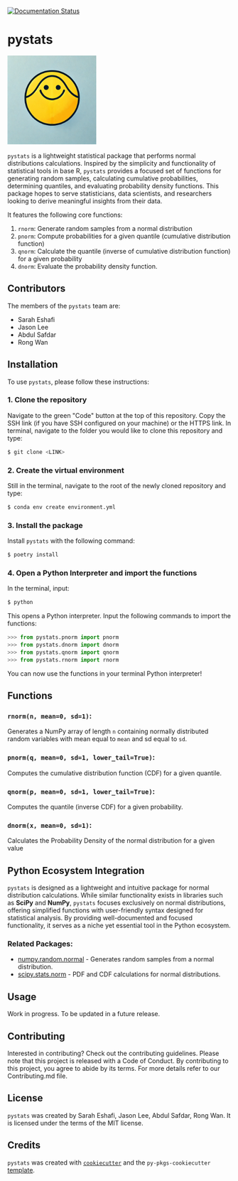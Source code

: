 [![Documentation Status](https://readthedocs.org/projects/pystats-norm/badge/?version=latest)](https://pystats-norm.readthedocs.io/en/latest/?badge=latest)

# pystats

<a href="https://github.com/UBC-MDS/Group24-pystats">
  <img src="https://github.com/UBC-MDS/Group24-pystats/blob/main/assets/pystat_logo.png" alt="App Platform" width="200">
</a>

`pystats` is a lightweight statistical package that performs normal distributions calculations. Inspired by the simplicity and functionality of statistical tools in base R, `pystats` provides a focused set of functions for generating random samples, calculating cumulative probabilities, determining quantiles, and evaluating probability density functions. This package hopes to serve statisticians, data scientists, and researchers looking to derive meaningful insights from their data.

It features the following core functions:
1. `rnorm`: Generate random samples from a normal distribution
2. `pnorm`: Compute probabilities for a given quantile (cumulative distribution function)
3. `qnorm`: Calculate the quantile (inverse of cumulative distribution function) for a given probability
4. `dnorm`: Evaluate the probability density function.

## Contributors
The members of the `pystats` team are:
- Sarah Eshafi
- Jason Lee
- Abdul Safdar
- Rong Wan

## Installation

To use `pystats`, please follow these instructions:

### 1. Clone the repository

Navigate to the green "Code" button at the top of this repository. Copy the SSH link (if you have SSH configured on your machine) or the HTTPS link. In terminal, navigate to the folder you would like to clone this repository and type:
```bash
$ git clone <LINK>
```

### 2. Create the virtual environment

Still in the terminal, navigate to the root of the newly cloned repository and type:

```bash
$ conda env create environment.yml
```

### 3. Install the package

Install `pystats` with the following command:

```bash
$ poetry install
```

### 4. Open a Python Interpreter and import the functions

In the terminal, input:

```bash
$ python
```

This opens a Python interpreter. Input the following commands to import the functions:

```python
>>> from pystats.pnorm import pnorm
>>> from pystats.dnorm import dnorm
>>> from pystats.qnorm import qnorm
>>> from pystats.rnorm import rnorm
```

You can now use the functions in your terminal Python interpreter!

## Functions

### `rnorm(n, mean=0, sd=1)`:  
Generates a NumPy array of length `n` containing normally distributed random variables with mean equal to  `mean` and sd equal to `sd`.

### `pnorm(q, mean=0, sd=1, lower_tail=True)`:  
Computes the cumulative distribution function (CDF) for a given quantile.

### `qnorm(p, mean=0, sd=1, lower_tail=True)`:  
Computes the quantile (inverse CDF) for a given probability.

### `dnorm(x, mean=0, sd=1)`:  
Calculates the Probability Density of the normal distribution for a given value

## Python Ecosystem Integration
`pystats` is designed as a lightweight and intuitive package for normal distribution calculations. While similar functionality exists in libraries such as **SciPy** and **NumPy**, `pystats` focuses exclusively on normal distributions, offering simplified functions with user-friendly syntax designed for statistical analysis. By providing well-documented and focused functionality, it serves as a niche yet essential tool in the Python ecosystem.

### Related Packages:
- [numpy.random.normal](https://numpy.org/doc/2.1/reference/random/generated/numpy.random.normal.html) - Generates random samples from a normal distribution.
- [scipy.stats.norm](https://docs.scipy.org/doc/scipy/reference/generated/scipy.stats.norm.html) - PDF and CDF calculations for normal distributions.

## Usage
Work in progress. To be updated in a future release.

## Contributing

Interested in contributing? Check out the contributing guidelines. Please note that this project is released with a Code of Conduct. By contributing to this project, you agree to abide by its terms. For more details refer to our Contributing.md file.

## License

`pystats` was created by Sarah Eshafi, Jason Lee, Abdul Safdar, Rong Wan. It is licensed under the terms of the MIT license.

## Credits

`pystats` was created with [`cookiecutter`](https://cookiecutter.readthedocs.io/en/latest/) and the `py-pkgs-cookiecutter` [template](https://github.com/py-pkgs/py-pkgs-cookiecutter).
